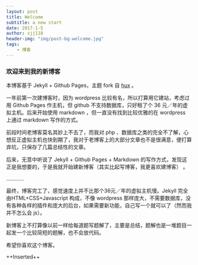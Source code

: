 ```yaml
---
layout: post
title: Welcome
subtitle: a new start
date: 2017-1-5
author: sjj118
header-img: "img/post-bg-welcome.jpg"
tags:
    - 博客
---
```


### 欢迎来到我的新博客

本博客基于 Jekyll + Github Pages，主题 fork 自 [hux](https://github.com/Huxpro/huxpro.github.io) 。

一年前第一次建博客时，因为 wordpress 比较有名，所以打算用它建站，考虑过用 Github Pages 作主机，但 github 不支持数据库，只好租了个 36 元／年的虚拟主机。后来开始使用 markdown ，但一直没有找到比较优雅的在 wordpress 上通过 markdown 写作的方式。

前段时间老博客莫名其妙上不去了，而我对 php 、数据库之类的完全不了解，心想反正虚拟主机也快到期了，我对于老博客上的大部分文章也不是很满意，便打算弃坑，只保存了几篇总结性的文章。

后来，无意中听说了 Jekyll + Github Pages + Markdown 的写作方式，发现这正是我想要的，于是我就开始建新博客（其实比起写博客，我更喜欢建博客） 。

…………

最终，博客完工了，感觉速度上并不比那个36元／年的虚拟主机慢。Jekyll 完全由HTML+CSS+Javascript 构成，不像 wordpress 那样庞大，不需要数据库，没有各种各样的插件和庞大的后台，如果需要新功能，自己写一个就可以了（然而我并不怎么会 js）。

新博客上不打算像以前一样给每道题写题解了，主要是总结，题解也是一堆题目一起发一个比较简短的题解，也不会放代码。

希望你喜欢这个博客。

++Inserted++
